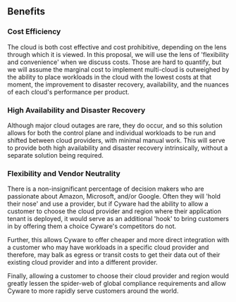 ## Benefits

### Cost Efficiency

The cloud is both cost effective and cost prohibitive, depending on the lens through which it is viewed. In this proposal, we will use the lens of 'flexibility and convenience' when we discuss costs. Those are hard to quantify, but we will assume the marginal cost to implement multi-cloud is outweighed by the ability to place workloads in the cloud with the lowest costs at that moment, the improvement to disaster recovery, availability, and the nuances of each cloud's performance per product.

### High Availability and Disaster Recovery

Although major cloud outages are rare, they do occur, and so this solution allows for both the control plane and individual workloads to be run and shifted between cloud providers, with minimal manual work. This will serve to provide both high availability and disaster recovery intrinsically, without a separate solution being required.

### Flexibility and Vendor Neutrality

There is a non-insignificant percentage of decision makers who are passionate about Amazon, Microsoft, and/or Google. Often they will 'hold their nose' and use a provider, but if Cyware had the ability to allow a customer to choose the cloud provider and region where their application tenant is deployed, it would serve as an additional 'hook' to bring customers in by offering them a choice Cyware's competitors do not. 

Further, this allows Cyware to offer cheaper and more direct integration with a customer who may have workloads in a specific cloud provider and therefore, may balk as egress or transit costs to get their data out of their existing cloud provider and into a different provider. 

Finally, allowing a customer to choose their cloud provider and region would greatly lessen the spider-web of global compliance requirements and allow Cyware to more rapidly serve customers around the world.
